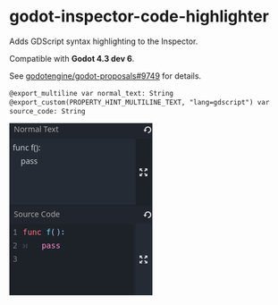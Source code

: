 # godot-inspector-code-highlighter

Adds GDScript syntax highlighting to the Inspector.

Compatible with **Godot 4.3 dev 6**.

See [godotengine/godot-proposals#9749](https://github.com/godotengine/godot-proposals/issues/9749) for details.

```gdscript
@export_multiline var normal_text: String
@export_custom(PROPERTY_HINT_MULTILINE_TEXT, "lang=gdscript") var source_code: String
```

![image](screenshots/inspector.png)
